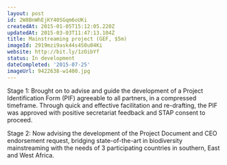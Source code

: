 ```yaml
---
layout: post
id: 2W8BnWhEjKY40SGqm6oUKi
createdAt: 2015-01-05T15:12:05.220Z
updatedAt: 2015-03-03T11:47:13.104Z
title: Mainstreaming project (GEF, $5m)
imageId: 2919mzi9ask44s4S0u04Ki
website: http://bit.ly/1zOibYf
status: In development
dateCompleted: '2015-07-25'
imageUrl: 9422638-w1400.jpg
---
```

Stage 1: Brought on to advise and guide the development of a Project Identification Form (PIF) agreeable to all partners, in a compressed timeframe. Through quick and effective facilitation and re-drafting, the PIF was approved with positive secretariat feedback and STAP consent to proceed. 

Stage 2: Now advising the development of the Project Document and CEO endorsement request, bridging state-of-the-art in biodiversity mainstreaming with the needs of 3 participating countries in southern, East and West Africa. 

